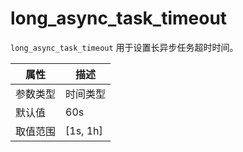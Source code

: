 # long_async_task_timeout

`long_async_task_timeout` 用于设置长异步任务超时时间。

|  属性    | 描述     |
|----------|---------|
| 参数类型 |   时间类型      |
| 默认值   | 60s    |
| 取值范围 | [1s, 1h]  |
